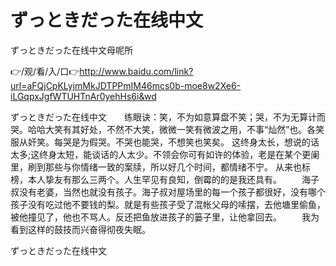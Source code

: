 # ずっときだった在线中文
ずっときだった在线中文母呢所

👉/观/看/入/口👉http://www.baidu.com/link?url=aFQjCpKLyjmMkJDTPPmIM46mcs0b-moe8w2Xe6-iLGqpxJgfWTUHTnAr0yehHs6i&wd

ずっときだった在线中文　　练眼诀：笑，不为如意算盘不笑；哭，不为无算计而哭。哈哈大笑有其好处，不然不大笑，微微一笑有微波之用，不事“灿然”也。各笑服从奸笑。每哭是为假哭。不哭也能哭，不想笑也笑矣。
	这终身太长，想说的话太多;这终身太短，能谈话的人太少。不领会你可有如许的体验，老是在某个更阑里，刷到那些与你情绪一致的案牍，所以好几个时间，都情绪不宁。
从来也标榜，本人挚友有那么三两个。人生罕见有良知，倒霉的的是我还具有。
　　海子叔没有老婆，当然也就没有孩子。海子叔对屋场里的每一个孩子都很好，没有哪个孩子没有吃过他不要钱的梨。就是有些孩子受了混帐父母的嗦摆，去他塘里偷鱼，被他撞见了，他也不骂人。反还把鱼放进孩子的篓子里，让他拿回去。
　　我为看到这样的鼓技而兴奋得彻夜失眠。

ずっときだった在线中文
